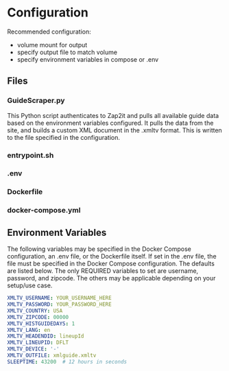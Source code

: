 # Configuration
Recommended configuration: 
- volume mount for output
- specify output file to match volume
- specify environment variables in compose or .env

## Files
### GuideScraper.py
This Python script authenticates to Zap2it and pulls all available guide data based on the environment variables configured. It pulls the data from the site, and builds a custom XML document in the .xmltv format. This is written to the file specified in the configuration.

### entrypoint.sh

### .env

### Dockerfile

### docker-compose.yml

## Environment Variables
The following variables may be specified in the Docker Compose configuration, an .env file, or the Dockerfile itself. If set in the .env file, the file must be specified in the Docker Compose configuration. The defaults are listed below. The only REQUIRED variables to set are username, password, and zipcode. The others may be applicable depending on your setup/use case.

```yml
XMLTV_USERNAME: YOUR_USERNAME_HERE
XMLTV_PASSWORD: YOUR_PASSWORD_HERE
XMLTV_COUNTRY: USA
XMLTV_ZIPCODE: 00000
XMLTV_HISTGUIDEDAYS: 1
XMLTV_LANG: en
XMLTV_HEADENDID: lineupId
XMLTV_LINEUPID: DFLT
XMLTV_DEVICE: '-'
XMLTV_OUTFILE: xmlguide.xmltv
SLEEPTIME: 43200  # 12 hours in seconds
```